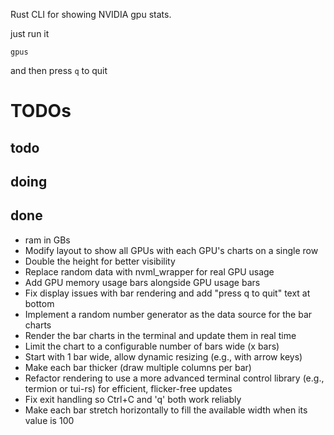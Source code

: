 Rust CLI for showing NVIDIA gpu stats.

just run it
```
gpus
```
and then press ```q``` to quit


# TODOs

## todo

## doing

## done
- ram in GBs
- Modify layout to show all GPUs with each GPU's charts on a single row
- Double the height for better visibility
- Replace random data with nvml_wrapper for real GPU usage
- Add GPU memory usage bars alongside GPU usage bars
- Fix display issues with bar rendering and add "press q to quit" text at bottom
- Implement a random number generator as the data source for the bar charts
- Render the bar charts in the terminal and update them in real time
- Limit the chart to a configurable number of bars wide (x bars)
- Start with 1 bar wide, allow dynamic resizing (e.g., with arrow keys)
- Make each bar thicker (draw multiple columns per bar)
- Refactor rendering to use a more advanced terminal control library (e.g., termion or tui-rs) for efficient, flicker-free updates
- Fix exit handling so Ctrl+C and 'q' both work reliably
- Make each bar stretch horizontally to fill the available width when its value is 100

